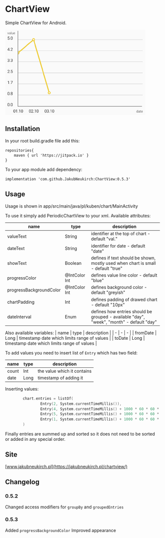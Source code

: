 # ChartView
Simple ChartView for Android.

![screenshot](https://github.com/JakubNeukirch/ChartView/blob/master/newappearance.PNG)

## Installation
In your root build.gradle file add this:
```
repositories{
    maven { url 'https://jitpack.io' }
}
```
To your app module add dependency:
```
implementation 'com.github.JakubNeukirch:ChartView:0.5.3'
```
## Usage
Usage is shown in app/src/main/java/pl/kuben/chart/MainActivity

To use it simply add PeriodicChartView to your xml. Available attributes:

| name | type | description |
| - | - | - |
| valueText | String | identifier at the top of chart - default "val." |
| dateText | String | identifier for date - default "date" |
| showText | Boolean | defines if text should be shown, mostly used when chart is small - default "true" |
| progressColor | @IntColor Int | defines value line color - default "blue" |
| progressBackgroundColor | @IntColor Int | defines background color - default "greyish" |
| chartPadding | Int | defines padding of drawed chart - default "10px" |
| dateInterval | Enum | defines how entries should be grouped - available "day", "week", "month" - default "day" |

Also available variables:
| name | type | description |
| - | - | - |
| fromDate | Long | timestamp date which limits range of values |
| toDate | Long | timestamp date which limits range of values |

To add values you need to insert list of  `Entry` which has two field:

| name | type | description |
| - | - | - |
| count | Int | the value which it contains |
| date | Long | timestamp of adding it |

Inserting values:
```kotlin
        chart.entries = listOf(
                Entry(2, System.currentTimeMillis()),
                Entry(4, System.currentTimeMillis() + 1000 * 60 * 60 * 24),
                Entry(5, System.currentTimeMillis() + 1000 * 60 * 60 * 24 * 2),
                Entry(1, System.currentTimeMillis() + 1000 * 60 * 60 * 24 * 3)
        )
```
  
  Finally entries are summed up and sorted so it does not need to be sorted or added in any special order.
  
  ## Site
[www.jakubneukirch.pl](https://jakubneukirch.pl/chartview/)

## Changelog

### 0.5.2
Changed access modifiers for `groupBy` and `groupedEntries`

### 0.5.3
Added `progressBackgroundColor`
Improved appearance
